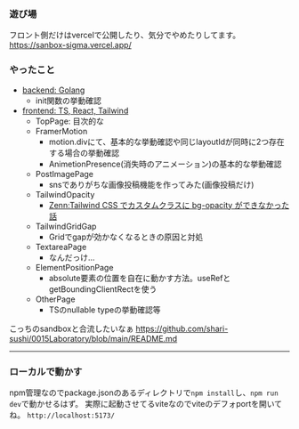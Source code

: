 ### 遊び場

フロント側だけはvercelで公開したり、気分でやめたりしてます。<br/>
https://sanbox-sigma.vercel.app/


### やったこと
- [backend: Golang](https://github.com/shari-sushi/sanbox/tree/main/backend/cmd)
  - init関数の挙動確認
- [frontend: TS, React, Tailwind](https://github.com/shari-sushi/sanbox/tree/main/frontend/src/pages)
  - TopPage: 目次的な 
  - FramerMotion
    - motion.divにて、基本的な挙動確認や同じlayoutIdが同時に2つ存在する場合の挙動確認
    - AnimetionPresence(消失時のアニメーション)の基本的な挙動確認
  - PostImagePage
    - snsでありがちな画像投稿機能を作ってみた(画像投稿だけ)
  - TailwindOpacity
    - [Zenn:Tailwind CSS でカスタムクラスに bg-opacity ができなかった話](https://zenn.dev/portalkeyinc/articles/61d7eb132de9e2)
  - TailwindGridGap
    - Gridでgapが効かなくなるときの原因と対処
  - TextareaPage
    - なんだっけ… 
  - ElementPositionPage
    - absolute要素の位置を自在に動かす方法。useRefとgetBoundingClientRectを使う
  - OtherPage
    - TSのnullable typeの挙動確認等 

こっちのsandboxと合流したいなぁ
https://github.com/shari-sushi/0015Laboratory/blob/main/README.md

---

### ローカルで動かす
npm管理なのでpackage.jsonのあるディレクトリで`npm install`し、`npm run dev`で動かせるはず。
実際に起動させてるviteなのでviteのデフォportを開いてね。
`http://localhost:5173/`
